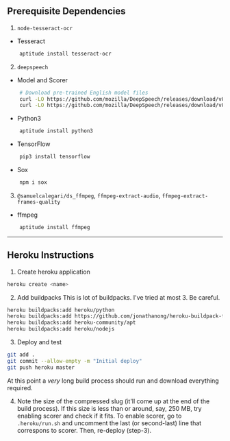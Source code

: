 ## Prerequisite Dependencies

1. `node-tesseract-ocr`
- Tesseract
```sh
	aptitude install tesseract-ocr
```

2. `deepspeech`
- Model and Scorer
```sh
	# Download pre-trained English model files
	curl -LO https://github.com/mozilla/DeepSpeech/releases/download/v0.8.1/deepspeech-0.8.1-models.pbmm
	curl -LO https://github.com/mozilla/DeepSpeech/releases/download/v0.8.1/deepspeech-0.8.1-models.scorer
```
- Python3
```sh
	aptitude install python3
```
- TensorFlow
```sh
	pip3 install tensorflow
```
- Sox
```sh
	npm i sox
```

3. `@samuelcalegari/ds_ffmpeg`, `ffmpeg-extract-audio`, `ffmpeg-extract-frames-quality`
- ffmpeg
```sh
	aptitude install ffmpeg
```

---

## Heroku Instructions
1. Create heroku application
```sh
heroku create <name>
```

2. Add buildpacks
This is lot of buildpacks. I've tried at most 3. Be careful.
```sh
heroku buildpacks:add heroku/python
heroku buildpacks:add https://github.com/jonathanong/heroku-buildpack-ffmpeg-latest.git
heroku buildpacks:add heroku-community/apt
heroku buildpacks:add heroku/nodejs
```

3. Deploy and test
```sh
git add .
git commit --allow-empty -m "Initial deploy"
git push heroku master
```
At this point a *very* long build process should run and download everything required.

4. Note the size of the compressed slug (it'll come up at the end of the build process).
If this size is less than or around, say, 250 MB, try enabling scorer and check if it fits.
To enable scorer, go to `.heroku/run.sh` and uncomment the last (or second-last) line that correspons to scorer.
Then, re-deploy (step-3).